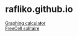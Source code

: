 # rafliko.github.io
[Graphing calculator](https://rafliko.github.io/GraphCalc/)  
[FreeCell solitaire](https://rafliko.github.io/FreeCellwebGL/)  
